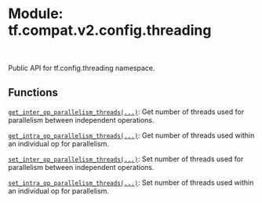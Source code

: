 <div itemscope itemtype="http://developers.google.com/ReferenceObject">
<meta itemprop="name" content="tf.compat.v2.config.threading" />
<meta itemprop="path" content="Stable" />
</div>

# Module: tf.compat.v2.config.threading


<table class="tfo-notebook-buttons tfo-api" align="left">
</table>



Public API for tf.config.threading namespace.



## Functions

[`get_inter_op_parallelism_threads(...)`](../../../../tf/config/threading/get_inter_op_parallelism_threads.md): Get number of threads used for parallelism between independent operations.

[`get_intra_op_parallelism_threads(...)`](../../../../tf/config/threading/get_intra_op_parallelism_threads.md): Get number of threads used within an individual op for parallelism.

[`set_inter_op_parallelism_threads(...)`](../../../../tf/config/threading/set_inter_op_parallelism_threads.md): Set number of threads used for parallelism between independent operations.

[`set_intra_op_parallelism_threads(...)`](../../../../tf/config/threading/set_intra_op_parallelism_threads.md): Set number of threads used within an individual op for parallelism.




